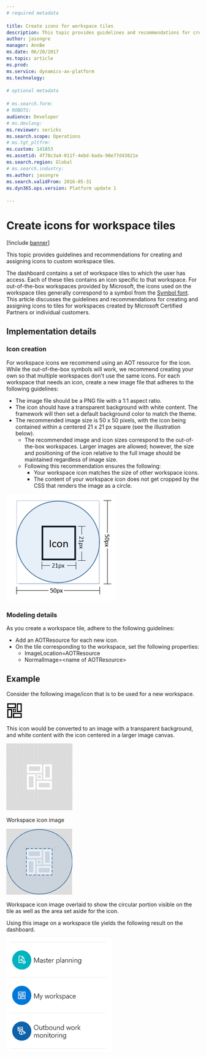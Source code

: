 ```yaml
---
# required metadata

title: Create icons for workspace tiles
description: This topic provides guidelines and recommendations for creating and assigning icons to custom workspace tiles.  
author: jasongre
manager: AnnBe
ms.date: 06/20/2017
ms.topic: article
ms.prod: 
ms.service: dynamics-ax-platform
ms.technology: 

# optional metadata

# ms.search.form: 
# ROBOTS: 
audience: Developer
# ms.devlang: 
ms.reviewer: sericks
ms.search.scope: Operations
# ms.tgt_pltfrm: 
ms.custom: 141853
ms.assetid: 4f78c3a4-011f-4ebd-bada-98e77d43821e
ms.search.region: Global
# ms.search.industry: 
ms.author: jasongre
ms.search.validFrom: 2016-05-31
ms.dyn365.ops.version: Platform update 1

---
```


# Create icons for workspace tiles

[!include [banner](../includes/banner.md)]

This topic provides guidelines and recommendations for creating and assigning icons to custom workspace tiles.  

The dashboard contains a set of workspace tiles to which the user has access. Each of these tiles contains an icon specific to that workspace. For out-of-the-box workspaces provided by Microsoft, the icons used on the workspace tiles generally correspond to a symbol from the [Symbol font](symbol-font.md). This article discusses the guidelines and recommendations for creating and assigning icons to tiles for workspaces created by Microsoft Certified Partners or individual customers.

## Implementation details
### Icon creation

For workspace icons we recommend using an AOT resource for the icon. While the out-of-the-box symbols will work, we recommend creating your own so that multiple workspaces don't use the same icons. For each workspace that needs an icon, create a new image file that adheres to the following guidelines:

-   The image file should be a PNG file with a 1:1 aspect ratio.
-   The icon should have a transparent background with white content. The framework will then set a default background color to match the theme.
-   The recommended image size is 50 x 50 pixels, with the icon being contained within a centered 21 x 21 px square (see the illustration below).
    -   The recommended image and icon sizes correspond to the out-of-the-box workspaces. Larger images are allowed; however, the size and positioning of the icon relative to the full image should be maintained regardless of image size.
    -   Following this recommendation ensures the following:
        -   Your workspace icon matches the size of other workspace icons.
        -   The content of your workspace icon does not get cropped by the CSS that renders the image as a circle.

![workspaceIconSizing](./media/workspaceiconsizing.png)

### Modeling details

As you create a workspace tile, adhere to the following guidelines:

-   Add an AOTResource for each new icon.
-   On the tile corresponding to the workspace, set the following properties:
    -   ImageLocation=AOTResource
    -   NormalImage=&lt;name of AOTResource&gt;

## Example
Consider the following image/icon that is to be used for a new workspace. 

[![newLogo3](./media/newlogo3.png)](./media/newlogo3.png) 

This icon would be converted to an image with a transparent background, and white content with the icon centered in a larger image canvas. 

![newIcon](./media/newicon.png) 

Workspace icon image

![newIcon\_guides](./media/newicon_guides.png) 

Workspace icon image overlaid to show the circular portion visible on the tile as well as the area set aside for the icon.

Using this image on a workspace tile yields the following result on the dashboard. 

[![newWorkspaceIcon](./media/newworkspaceicon.png)](./media/newworkspaceicon.png)                



